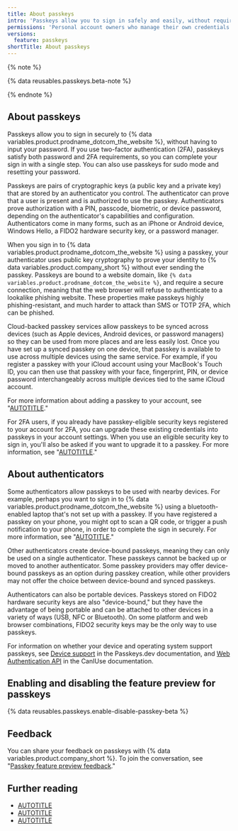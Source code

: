 ```yaml
---
title: About passkeys
intro: 'Passkeys allow you to sign in safely and easily, without requiring a password and two-factor authentication.'
permissions: 'Personal account owners who manage their own credentials can authenticate to {% data variables.product.prodname_dotcom_the_website %} using passkeys.'
versions:
  feature: passkeys
shortTitle: About passkeys
---
```

{% note %}

{% data reusables.passkeys.beta-note %}

{% endnote %}

## About passkeys

Passkeys allow you to sign in securely to {% data variables.product.prodname_dotcom_the_website %}, without having to input your password. If you use two-factor authentication (2FA), passkeys satisfy both password and 2FA requirements, so you can complete your sign in with a single step. You can also use passkeys for sudo mode and resetting your password.

Passkeys are pairs of cryptographic keys (a public key and a private key) that are stored by an authenticator you control. The authenticator can prove that a user is present and is authorized to use the passkey. Authenticators prove authorization with a PIN, passcode, biometric, or device password, depending on the authenticator's capabilities and configuration. Authenticators come in many forms, such as an iPhone or Android device, Windows Hello, a FIDO2 hardware security key, or a password manager.

When you sign in to {% data variables.product.prodname_dotcom_the_website %} using a passkey, your authenticator uses public key cryptography to prove your identity to {% data variables.product.company_short %} without ever sending the passkey. Passkeys are bound to a website domain, like `{% data variables.product.prodname_dotcom_the_website %}`, and require a secure connection, meaning that the web browser will refuse to authenticate to a lookalike phishing website. These properties make passkeys highly phishing-resistant, and much harder to attack than SMS or TOTP 2FA, which can be phished.

Cloud-backed passkey services allow passkeys to be synced across devices (such as Apple devices, Android devices, or password managers) so they can be used from more places and are less easily lost. Once you have set up a synced passkey on one device, that passkey is available to use across multiple devices using the same service. For example, if you register a passkey with your iCloud account using your MacBook's Touch ID, you can then use that passkey with your face, fingerprint, PIN, or device password interchangeably across multiple devices tied to the same iCloud account.

For more information about adding a passkey to your account, see "[AUTOTITLE](/authentication/authenticating-with-a-passkey/managing-your-passkeys)."

For 2FA users, if you already have passkey-eligible security keys registered to your account for 2FA, you can upgrade these existing credentials into passkeys in your account settings. When you use an eligible security key to sign in, you'll also be asked if you want to upgrade it to a passkey. For more information, see "[AUTOTITLE](/authentication/authenticating-with-a-passkey/managing-your-passkeys#upgrading-an-existing-security-key-to-a-passkey)."

## About authenticators

Some authenticators allow passkeys to be used with nearby devices. For example, perhaps you want to sign in to {% data variables.product.prodname_dotcom_the_website %} using a bluetooth-enabled laptop that's not set up with a passkey. If you have registered a passkey on your phone, you might opt to scan a QR code, or trigger a push notification to your phone, in order to complete the sign in securely. For more information, see "[AUTOTITLE](/authentication/authenticating-with-a-passkey/signing-in-with-a-passkey#signing-in-with-a-passkey-using-a-nearby-device)."

Other authenticators create device-bound passkeys, meaning they can only be used on a single authenticator. These passkeys cannot be backed up or moved to another authenticator. Some passkey providers may offer device-bound passkeys as an option during passkey creation, while other providers may not offer the choice between device-bound and synced passkeys.

Authenticators can also be portable devices. Passkeys stored on FIDO2 hardware security keys are also "device-bound," but they have the advantage of being portable and can be attached to other devices in a variety of ways (USB, NFC or Bluetooth). On some platform and web browser combinations, FIDO2 security keys may be the only way to use passkeys.

For information on whether your device and operating system support passkeys, see [Device support](https://passkeys.dev/device-support/) in the Passkeys.dev documentation, and [Web Authentication API](https://caniuse.com/webauthn) in the CanIUse documentation.

## Enabling and disabling the feature preview for passkeys

{% data reusables.passkeys.enable-disable-passkey-beta %}

## Feedback

You can share your feedback on passkeys with {% data variables.product.company_short %}. To join the conversation, see "[Passkey feature preview feedback](https://gh.io/passkey-feedback)."

## Further reading
- [AUTOTITLE](/authentication/authenticating-with-a-passkey/managing-your-passkeys)
- [AUTOTITLE](/authentication/authenticating-with-a-passkey/signing-in-with-a-passkey)
- [AUTOTITLE](/authentication/securing-your-account-with-two-factor-authentication-2fa/about-two-factor-authentication)
